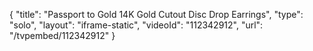 {
    "title": "Passport to Gold 14K Gold Cutout Disc Drop Earrings",
    "type": "solo",
    "layout": "iframe-static",
    "videoId": "112342912",
    "url": "\/tvpembed\/112342912"
}